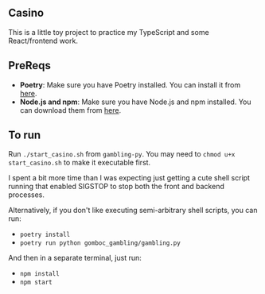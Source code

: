 ## Casino

This is a little toy project to practice my TypeScript and some React/frontend work. 

## PreReqs
- **Poetry**: Make sure you have Poetry installed. You can install it from [here](https://python-poetry.org/docs/#installation).
- **Node.js and npm**: Make sure you have Node.js and npm installed. You can download them from [here](https://nodejs.org/).


## To run

Run `./start_casino.sh` from `gambling-py`. You may need to `chmod u+x start_casino.sh` to make it executable first.

I spent a bit more time than I was expecting just getting a cute shell script running that enabled SIGSTOP to stop both the front and backend processes. 

Alternatively, if you don't like executing semi-arbitrary shell scripts, you can run:
- `poetry install`
- `poetry run python gomboc_gambling/gambling.py`

And then in a separate terminal, just run:
- `npm install`
- `npm start`

